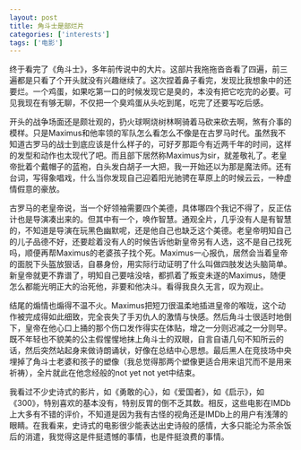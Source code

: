 ```yaml
---
layout: post
title: 角斗士是部烂片
categories: ['interests']
tags: ['电影']
---
```



终于看完了《角斗士》，多年前传说中的大片。这部片我拖拖沓沓看了四遍，前三遍都是只看了个开头就没有兴趣继续了。这次捏着鼻子看完，发现比我想象中的还要烂。一个鸡蛋，如果吃第一口的时候发现它是臭的，本没有把它吃完的必要。可见我现在有够无聊，不仅把一个臭鸡蛋从头吃到尾，吃完了还要写吃后感。

开头的战争场面还是颇壮观的，扔火球啊烧树林啊骑着马砍来砍去啊，煞有介事的模样。只是Maximus和他率领的军队怎么看怎么不像是在古罗马时代。虽然我不知道古罗马的战士到底应该是什么样子的，可好歹那距今有近两千年的时间，这样的发型和动作也太现代了吧。而且部下居然称Maximus为sir，就差敬礼了。老皇帝批着个戴帽子的蓝袍，白头发白胡子一大把，我一开始还以为那是魔法师。还有台词，写得象唱戏，什么当你发现自己迎着阳光驰骋在草原上的时候云云，一种虚情假意的豪放。

古罗马的老皇帝说，当一个好领袖需要四个美德，具体哪四个我记不得了，反正估计也是导演凑出来的。但其中有一个，唤作智慧。通观全片，几乎没有人是有智慧的，不知道是导演在玩黑色幽默呢，还是他自己也缺乏这个美德。老皇帝明知自己的儿子品德不好，还要趁着没有人的时候告诉他新皇帝另有人选，这不是自己找死吗，顺便再帮Maximus的老婆孩子找个死。Maximus一心报仇，居然会当着皇帝的面脱下头盔放狠话，自暴身份，用实际行动证明了什么叫做四肢发达头脑简单。新皇帝就更不靠谱了，明知自己要啥没啥，都抓着了叛变未遂的Maximus，随便怎么都能光明正大的治死他，非要和他决斗。看得我良久无言，叹为观止。

结尾的煽情也煽得不温不火。Maximus把短刀很温柔地插进皇帝的喉咙，这个动作被完成得如此细致，完全丧失了手刃仇人的激情与快感。然后角斗士很适时地倒下，皇帝在他心口上捅的那个伤口发作得实在体贴，增之一分则迟减之一分则早。既不年轻也不貌美的公主假惺惺地抹上角斗士的双眼，自言自语几句不知所云的话，然后突然站起身来做诗朗诵状，好像在总结中心思想。最后黑人在竞技场中央埋掉了角斗士老婆和孩子的塑像（我总觉得那两个塑像更适合用来诅咒而不是用来祈祷），全片就此在他念经般的not yet not yet中结束。

我看过不少史诗式的影片，如《勇敢的心》，如《爱国者》，如《启示》，如《300》，特别喜欢的基本没有，特别反胃的倒不乏其数。相反，这些电影在IMDb上大多有不错的评价，不知道是因为我有古怪的视角还是IMDb上的用户有浅薄的眼睛。在我看来，史诗式的电影很少能表达出史诗般的感情，大多只能沦为茶余饭后的消遣，我觉得这是件挺遗憾的事情，也是件挺浪费的事情。

